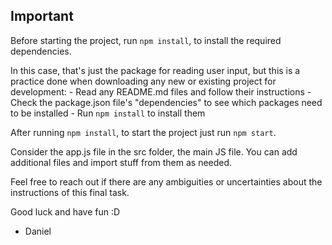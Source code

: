 ## Important
Before starting the project, run `npm install`, to install the required dependencies.

In this case, that's just the package for reading user input, but this is a practice done when downloading any new or existing project for development:
    - Read any README.md files and follow their instructions
    - Check the package.json file's "dependencies" to see which packages need to be installed
    - Run `npm install` to install them


After running `npm install`, to start the project just run `npm start`.

Consider the app.js file in the src folder, the main JS file.
You can add additional files and import stuff from them as needed.

Feel free to reach out if there are any ambiguities or uncertainties about the instructions of this final task.


Good luck and have fun :D
- Daniel